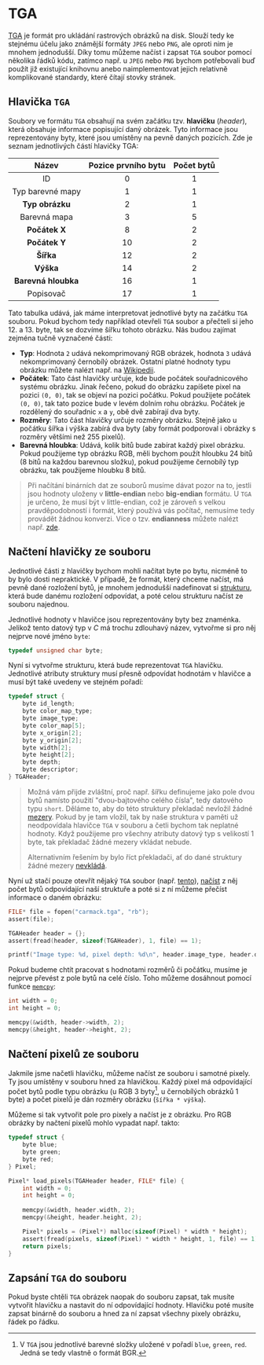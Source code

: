 # TGA
[TGA](https://en.wikipedia.org/wiki/Truevision_TGA) je formát pro ukládání rastrových obrázků na
disk. Slouží tedy ke stejnému účelu jako známější formáty `JPEG` nebo `PNG`, ale oproti nim je
mnohem jednodušší. Díky tomu můžeme načíst i zapsat `TGA` soubor pomocí několika řádků kódu, zatímco
např. u `JPEG` nebo `PNG` bychom potřebovali buď použít již existující knihovnu anebo naimplementovat
jejich relativně komplikované standardy, které čítají stovky stránek.

## Hlavička `TGA`
Soubory ve formátu `TGA` obsahují na svém začátku tzv. **hlavičku** (*header*), která obsahuje informace
popisující daný obrázek. Tyto informace jsou reprezentovány byty, které jsou umístěny na pevně
daných pozicích. Zde je seznam jednotlivých částí hlavičky TGA:

| Název | Pozice prvního bytu | Počet bytů |
|:---:|:---:|:---:|
| ID | 0 | 1 |
| Typ barevné mapy | 1 | 1 |
| **Typ obrázku** | 2 | 1 |
| Barevná mapa | 3 | 5 |
| **Počátek X** | 8 | 2 |
| **Počátek Y** | 10 | 2 |
| **Šířka** | 12 | 2 |
| **Výška** | 14 | 2 |
| **Barevná hloubka** | 16 | 1 |
| Popisovač | 17 | 1 |

Tato tabulka udává, jak máme interpretovat jednotlivé byty na začátku `TGA` souboru. Pokud bychom tedy
například otevřeli `TGA` soubor a přečteli si jeho 12. a 13. byte, tak se dozvíme šířku tohoto obrázku. 
Nás budou zajímat zejména tučně vyznačené části:
- **Typ**: Hodnota `2` udává nekomprimovaný RGB obrázek, hodnota `3` udává nekomprimovaný
černobílý obrázek. Ostatní platné hodnoty typu obrázku můžete nalézt např. na [Wikipedii](https://en.wikipedia.org/wiki/Truevision_TGA).
- **Počátek**: Tato část hlavičky určuje, kde bude počátek souřadnicového systému obrázku. Jinak
řečeno, pokud do obrázku zapíšete pixel na pozici `(0, 0)`, tak se objeví na pozici počátku. Pokud
použijete počátek `(0, 0)`, tak tato pozice bude v levém dolním rohu obrázku. Počátek je rozdělený
do souřadnic `x` a `y`, obě dvě zabírají dva byty.
- **Rozměry**: Tato část hlavičky určuje rozměry obrázku. Stejně jako u počátku šířka i výška
zabírá dva byty (aby formát podporoval i obrázky s rozměry většími než 255 pixelů).
- **Barevná hloubka**: Udává, kolik bitů bude zabírat každý pixel obrázku. Pokud použijeme typ obrázku
RGB, měli bychom použít hloubku 24 bitů (8 bitů na každou barevnou složku), pokud použijeme černobílý
typ obrázku, tak použijeme hloubku 8 bitů.

> Při načítání binárních dat ze souborů musíme dávat pozor na to, jestli jsou hodnoty uloženy v
> **little-endian** nebo **big-endian** formátu. U `TGA` je určeno, že musí být v little-endian, což je
> zároveň s velkou pravděpodobností i formát, který používá vás počítač, nemusíme tedy provádět žádnou
> konverzi. Více o tzv. **endianness** můžete nalézt např. [zde](https://en.wikipedia.org/wiki/Endianness).

## Načtení hlavičky ze souboru
Jednotlivé části z hlavičky bychom mohli načítat byte po bytu, nicméně to by bylo dosti nepraktické.
V případě, že formát, který chceme načíst, má pevně dané rozložení bytů, je mnohem jednodušší
nadefinovat si [strukturu](../struktury/struktury.md), která bude danému rozložení odpovídat, a poté
celou strukturu načíst ze souboru najednou.

Jednotlivé hodnoty v hlavičce jsou reprezentovány byty bez znaménka. Jelikož tento datový typ v *C*
má trochu zdlouhavý název, vytvořme si pro něj nejprve nové jméno `byte`:
```c
typedef unsigned char byte;
```

Nyní si vytvořme strukturu, která bude reprezentovat `TGA` hlavičku. Jednotlivé atributy struktury
musí přesně odpovídat hodnotám v hlavičce a musí být také uvedeny ve stejném pořadí:
```c
typedef struct {
    byte id_length;
    byte color_map_type;
    byte image_type;
    byte color_map[5];
    byte x_origin[2];
    byte y_origin[2];
    byte width[2];
    byte height[2];
    byte depth;
    byte descriptor;
} TGAHeader;
```

> Možná vám přijde zvláštní, proč např. šířku definujeme jako pole dvou bytů namísto použití
> "dvou-bajtového celého čísla", tedy datového typu `short`. Děláme to, aby do této struktury překladač
> nevložil žádné [mezery](../struktury/struktury.md#reprezentace-struktury-v-paměti). Pokud by je tam
> vložil, tak by naše struktura v paměti už neodpovídala hlavičce `TGA` v souboru a četli bychom tak
> neplatné hodnoty. Když použijeme pro všechny atributy datový typ s velikostí 1 byte, tak překladač
> žádné mezery vkládat nebude.
> 
> Alternativním řešením by bylo říct překladači, ať do dané struktury žádné mezery
> [nevkládá](https://stackoverflow.com/a/40642888/1107768).

Nyní už stačí pouze otevřít nějaký `TGA` soubor (např. [tento](../../static/img/carmack.tga)),
[načíst](../soubory/cteni_ze_souboru.md) z něj počet bytů odpovídající naší struktuře
a poté si z ní můžeme přečíst informace o daném obrázku:
```c
FILE* file = fopen("carmack.tga", "rb");
assert(file);

TGAHeader header = {};
assert(fread(header, sizeof(TGAHeader), 1, file) == 1);

printf("Image type: %d, pixel depth: %d\n", header.image_type, header.depth);
```

Pokud budeme chtít pracovat s hodnotami rozměrů či počátku, musíme je nejprve převést z pole bytů
na celé číslo. Toho můžeme dosáhnout pomocí funkce [`memcpy`](https://devdocs.io/c/string/byte/memcpy):
```c
int width = 0;
int height = 0;

memcpy(&width, header->width, 2);
memcpy(&height, header->height, 2);
```

## Načtení pixelů ze souboru
Jakmile jsme načetli hlavičku, můžeme načíst ze souboru i samotné pixely. Ty jsou umístěny v souboru
hned za hlavičkou. Každý pixel má odpovídající počet bytů podle typu obrázku (u RGB 3 byty[^1], u
černobílých obrázků 1 byte) a počet pixelů je dán rozměry obrázku (`šířka * výška`).

[^1]: V `TGA` jsou jednotlivé barevné složky uložené v pořadí `blue`, `green`, `red`. Jedná se tedy
vlastně o formát BGR.

Můžeme si tak vytvořit pole pro pixely a načíst je z obrázku. Pro RGB obrázky by načtení pixelů
mohlo vypadat např. takto: 
```c
typedef struct {
    byte blue;
    byte green;
    byte red;
} Pixel;

Pixel* load_pixels(TGAHeader header, FILE* file) {
    int width = 0;
    int height = 0;
    
    memcpy(&width, header.width, 2);
    memcpy(&height, header.height, 2);

    Pixel* pixels = (Pixel*) malloc(sizeof(Pixel) * width * height);
    assert(fread(pixels, sizeof(Pixel) * width * height, 1, file) == 1);
    return pixels;
}
```

## Zapsání `TGA` do souboru
Pokud byste chtěli `TGA` obrázek naopak do souboru zapsat, tak musíte vytvořit hlavičku a nastavit
do ní odpovídající hodnoty. Hlavičku poté musíte zapsat binárně do souboru a hned za ní zapsat
všechny pixely obrázku, řádek po řádku.
